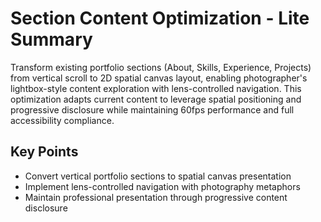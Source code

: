 # Section Content Optimization - Lite Summary

Transform existing portfolio sections (About, Skills, Experience, Projects) from vertical scroll to 2D spatial canvas layout, enabling photographer's lightbox-style content exploration with lens-controlled navigation. This optimization adapts current content to leverage spatial positioning and progressive disclosure while maintaining 60fps performance and full accessibility compliance.

## Key Points
- Convert vertical portfolio sections to spatial canvas presentation
- Implement lens-controlled navigation with photography metaphors
- Maintain professional presentation through progressive content disclosure